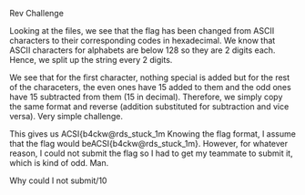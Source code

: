 Rev Challenge

Looking at the files, we see that the flag has been changed from ASCII characters to their corresponding codes in hexadecimal. We know that ASCII characters for alphabets are below 128 so they are 2 digits each. Hence, we split up the string every 2 digits.

We see that for the first character, nothing special is added but for the rest of the characeters, the even ones have 15 added to them and the odd ones have 15 subtracted from them (15 in decimal). Therefore, we simply copy the same format and reverse (addition substituted for subtraction and vice versa).
Very simple challenge. 

This gives us ACSI{b4ckw@rds_stuck_1m
Knowing the flag format, I assume that the flag would beACSI{b4ckw@rds_stuck_1m}. However, for whatever reason, I could not submit the flag so I had to get my teammate to submit it, which is kind of odd. Man.

Why could I not submit/10
